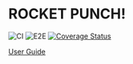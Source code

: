 # ROCKET PUNCH!

![CI](https://github.com/rocket-hangar/rocket-punch/workflows/CI/badge.svg)
![E2E](https://github.com/rocket-hangar/rocket-punch/workflows/E2E/badge.svg)
[![Coverage Status](https://coveralls.io/repos/github/rocket-hangar/rocket-punch/badge.svg?branch=master)](https://coveralls.io/github/rocket-hangar/rocket-punch?branch=master)

[User Guide](https://www.notion.so/ssen/Rocket-Punch-7db34cad1cb444bb945f1a4b9bc3cc8a)
